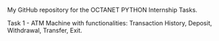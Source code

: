 
My GitHub repository for the OCTANET PYTHON Internship Tasks.

Task 1 - ATM Machine with functionalities: Transaction History, Deposit, Withdrawal, Transfer, Exit.
